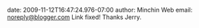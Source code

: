 date: 2009-11-12T16:47:24.976-07:00
author: Minchin Web
email: noreply@blogger.com
Link fixed! Thanks Jerry.